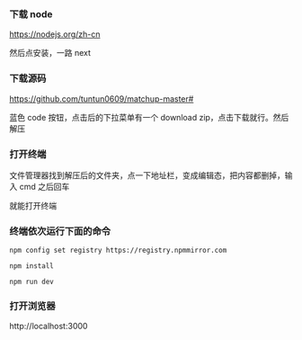 ### 下载 node

https://nodejs.org/zh-cn

然后点安装，一路 next

### 下载源码

https://github.com/tuntun0609/matchup-master#

蓝色 code 按钮，点击后的下拉菜单有一个 download zip，点击下载就行。然后解压

### 打开终端

文件管理器找到解压后的文件夹，点一下地址栏，变成编辑态，把内容都删掉，输入 cmd 之后回车

就能打开终端

### 终端依次运行下面的命令

```shell
npm config set registry https://registry.npmmirror.com
```

```shell
npm install
```

```shell
npm run dev
```

### 打开浏览器

http://localhost:3000